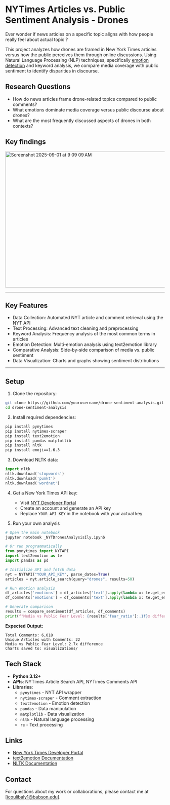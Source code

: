 # NYTimes Articles vs. Public Sentiment Analysis - Drones

Ever wonder if news articles on a specific topic aligns with how people really feel about actual topic ? 

This project analyzes how drones are framed in New York Times articles versus how the public perceives them through online discussions. Using Natural Language Processing (NLP) techniques, specifically [emotion detection](https://ieeexplore.ieee.org/document/8456602) and keyword analysis, we compare media coverage with public sentiment to identify disparities in discourse.

## Research Questions

- How do news articles frame drone-related topics compared to public comments?
- What emotions dominate media coverage versus public discourse about drones?
- What are the most frequently discussed aspects of drones in both contexts?

## Key findings

<img width="953" height="430" alt="Screenshot 2025-09-01 at 9 09 09 AM" src="https://github.com/user-attachments/assets/840cf1cd-147f-4bbb-8368-4b701deb844d" />

---

## Key Features

- Data Collection: Automated NYT article and comment retrieval using the NYT API
- Text Processing: Advanced text cleaning and preprocessing
- Keyword Analysis: Frequency analysis of the most common terms in articles
- Emotion Detection: Multi-emotion analysis using text2emotion library
- Comparative Analysis: Side-by-side comparison of media vs. public sentiment
- Data Visualization: Charts and graphs showing sentiment distributions

---

## Setup 

1. Clone the repository:
```bash
git clone https://github.com/yourusername/drone-sentiment-analysis.git
cd drone-sentiment-analysis
```

2. Install required dependencies:
```bash
pip install pynytimes
pip install nytimes-scraper
pip install text2emotion
pip install pandas matplotlib
pip install nltk
pip install emoji==1.6.3
```

3. Download NLTK data:
```python
import nltk
nltk.download('stopwords')
nltk.download('punkt')
nltk.download('wordnet')
```

4. Get a New York Times API key:
   - Visit [NYT Developer Portal](https://developer.nytimes.com/)
   - Create an account and generate an API key
   - Replace `YOUR_API_KEY` in the notebook with your actual key
  
5. Run your own analysis

```python
# Open the main notebook
jupyter notebook _NYTDronesAnalysisIly.ipynb

# Or run programmatically
from pynytimes import NYTAPI
import text2emotion as te
import pandas as pd

# Initialize API and fetch data
nyt = NYTAPI("YOUR_API_KEY", parse_dates=True)
articles = nyt.article_search(query="drones", results=50)

# Run emotion analysis
df_articles['emotions'] = df_articles['text'].apply(lambda x: te.get_emotion(x))
df_comments['emotions'] = df_comments['text'].apply(lambda x: te.get_emotion(x))

# Generate comparison
results = compare_sentiment(df_articles, df_comments)
print(f"Media vs Public Fear Level: {results['fear_ratio']:.1f}x difference")
```

**Expected Output:**
```
Total Comments: 6,018
Unique Articles with Comments: 22
Media vs Public Fear Level: 2.7x difference
Charts saved to: visualizations/
```

## Tech Stack

- **Python 3.12+**
- **APIs**: NYTimes Article Search API, NYTimes Comments API
- **Libraries**: 
  - `pynytimes` - NYT API wrapper
  - `nytimes-scraper` - Comment extraction
  - `text2emotion` - Emotion detection
  - `pandas` - Data manipulation
  - `matplotlib` - Data visualization
  - `nltk` - Natural language processing
  - `re` - Text processing

## Links

- [New York Times Developer Portal](https://developer.nytimes.com/)
- [text2emotion Documentation](https://pypi.org/project/text2emotion/)
- [NLTK Documentation](https://www.nltk.org/)

## Contact

For questions about my work or collaborations, please contact me at [icoulibaly1@babson.edu].
